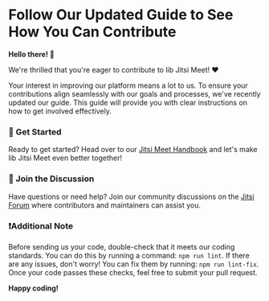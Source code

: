 # Follow Our Updated Guide to See How You Can Contribute

**Hello there! 👋**

We're thrilled that you're eager to contribute to lib Jitsi Meet! ❤️ 

Your interest in improving our platform means a lot to us. To ensure your contributions align seamlessly with our goals and processes, we've recently updated our guide. This guide will provide you with clear instructions on how to get involved effectively.

### 📖 Get Started

Ready to get started? Head over to our [Jitsi Meet Handbook](https://jitsi.github.io/handbook/docs/dev-guide/dev-guide-contributing/) and let's make lib Jitsi Meet even better together!

### 💬 Join the Discussion

Have questions or need help? Join our community discussions on the [Jitsi Forum](https://community.jitsi.org/) where contributors and maintainers can assist you.

### ❗️Additional Note
Before sending us your code, double-check that it meets our coding standards. You can do this by running a command: `npm run lint`. If there are any issues, don't worry! You can fix them by running: `npm run lint-fix`. Once your code passes these checks, feel free to submit your pull request.

**Happy coding!**

